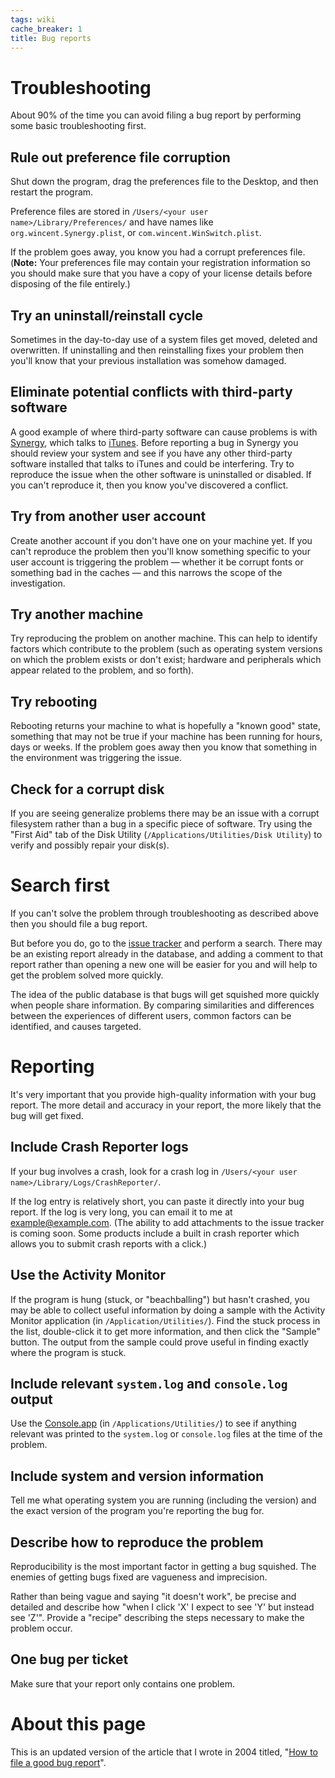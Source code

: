 ```yaml
---
tags: wiki
cache_breaker: 1
title: Bug reports
---
```


# Troubleshooting

About 90% of the time you can avoid filing a bug report by performing some basic troubleshooting first.

## Rule out preference file corruption

Shut down the program, drag the preferences file to the Desktop, and then restart the program.

Preference files are stored in `/Users/<your user name>/Library/Preferences/` and have names like `org.wincent.Synergy.plist`, or `com.wincent.WinSwitch.plist`.

If the problem goes away, you know you had a corrupt preferences file. (**Note:** Your preferences file may contain your registration information so you should make sure that you have a copy of your license details before disposing of the file entirely.)

## Try an uninstall/reinstall cycle

Sometimes in the day-to-day use of a system files get moved, deleted and overwritten. If uninstalling and then reinstalling fixes your problem then you'll know that your previous installation was somehow damaged.

## Eliminate potential conflicts with third-party software

A good example of where third-party software can cause problems is with [Synergy](/wiki/Synergy), which talks to [iTunes](/wiki/iTunes). Before reporting a bug in Synergy you should review your system and see if you have any other third-party software installed that talks to iTunes and could be interfering. Try to reproduce the issue when the other software is uninstalled or disabled. If you can't reproduce it, then you know you've discovered a conflict.

## Try from another user account

Create another account if you don't have one on your machine yet. If you can't reproduce the problem then you'll know something specific to your user account is triggering the problem — whether it be corrupt fonts or something bad in the caches — and this narrows the scope of the investigation.

## Try another machine

Try reproducing the problem on another machine. This can help to identify factors which contribute to the problem (such as operating system versions on which the problem exists or don't exist; hardware and peripherals which appear related to the problem, and so forth).

## Try rebooting

Rebooting returns your machine to what is hopefully a "known good" state, something that may not be true if your machine has been running for hours, days or weeks. If the problem goes away then you know that something in the environment was triggering the issue.

## Check for a corrupt disk

If you are seeing generalize problems there may be an issue with a corrupt filesystem rather than a bug in a specific piece of software. Try using the "First Aid" tab of the Disk Utility (`/Applications/Utilities/Disk Utility`) to verify and possibly repair your disk(s).

# Search first

If you can't solve the problem through troubleshooting as described above then you should file a bug report.

But before you do, go to the [issue tracker](/support) and perform a search. There may be an existing report already in the database, and adding a comment to that report rather than opening a new one will be easier for you and will help to get the problem solved more quickly.

The idea of the public database is that bugs will get squished more quickly when people share information. By comparing similarities and differences between the experiences of different users, common factors can be identified, and causes targeted.

# Reporting

It's very important that you provide high-quality information with your bug report. The more detail and accuracy in your report, the more likely that the bug will get fixed.

## Include Crash Reporter logs

If your bug involves a crash, look for a crash log in `/Users/<your user name>/Library/Logs/CrashReporter/`.

If the log entry is relatively short, you can paste it directly into your bug report. If the log is very long, you can email it to me at <example@example.com>. (The ability to add attachments to the issue tracker is coming soon. Some products include a built in crash reporter which allows you to submit crash reports with a click.)

## Use the Activity Monitor

If the program is hung (stuck, or "beachballing") but hasn't crashed, you may be able to collect useful information by doing a sample with the Activity Monitor application (in `/Application/Utilities/`). Find the stuck process in the list, double-click it to get more information, and then click the "Sample" button. The output from the sample could prove useful in finding exactly where the program is stuck.

## Include relevant `system.log` and `console.log` output

Use the [Console.app](/wiki/Console.app) (in `/Applications/Utilities/`) to see if anything relevant was printed to the `system.log` or `console.log` files at the time of the problem.

## Include system and version information

Tell me what operating system you are running (including the version) and the exact version of the program you're reporting the bug for.

## Describe how to reproduce the problem

Reproducibility is the most important factor in getting a bug squished. The enemies of getting bugs fixed are vagueness and imprecision.

Rather than being vague and saying "it doesn't work", be precise and detailed and describe how "when I click 'X' I expect to see 'Y' but instead see 'Z'". Provide a "recipe" describing the steps necessary to make the problem occur.

## One bug per ticket

Make sure that your report only contains one problem.

# About this page

This is an updated version of the article that I wrote in 2004 titled, "[How to file a good bug report](http://wincent.dev/a/knowledge-base/archives/2004/11/how_to_file_a_g.php)".
